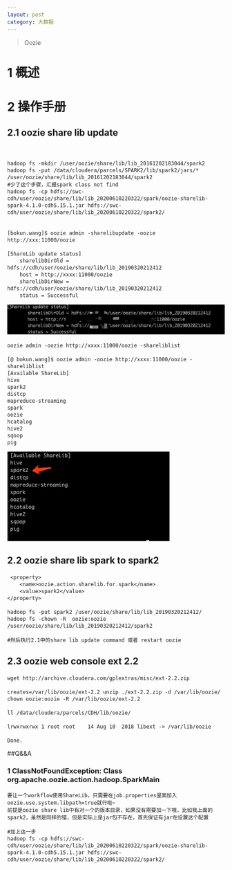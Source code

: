 ```yaml
---
layout: post
category: 大数据
---
```

> Oozie

# 1 概述
# 2 操作手册
## 2.1 oozie share lib update

```


hadoop fs -mkdir /user/oozie/share/lib/lib_20161202183044/spark2
hadoop fs -put /data/cloudera/parcels/SPARK2/lib/spark2/jars/*  /user/oozie/share/lib/lib_20161202183044/spark2
#少了这个步骤，汇报spark class not find
hadoop fs -cp hdfs://swc-cdh/user/oozie/share/lib/lib_20200610220322/spark/oozie-sharelib-spark-4.1.0-cdh5.15.1.jar hdfs://swc-cdh/user/oozie/share/lib/lib_20200610220322/spark2/


[bokun.wang]$ oozie admin -sharelibupdate -oozie http://xxx:11000/oozie

[ShareLib update status]
	sharelibDirOld = hdfs://cdh/user/oozie/share/lib/lib_20190320212412
	host = http://xxxx:11000/oozie
	sharelibDirNew = hdfs://cdh/user/oozie/share/lib/lib_20190320212412
	status = Successful
``` 

![](/assets/img//15679985200930.jpg)

```
oozie admin -oozie http://xxxx:11000/oozie -shareliblist

[@ bokun.wang]$ oozie admin -oozie http://xxxx:11000/oozie -shareliblist
[Available ShareLib]
hive
spark2
distcp
mapreduce-streaming
spark
oozie
hcatalog
hive2
sqoop
pig
```
![](/assets/img//15530914535467.jpg)

## 2.2 oozie share lib spark to spark2

```
 <property>
    <name>oozie.action.sharelib.for.spark</name>
    <value>spark2</value>
</property>

hadoop fs -put spark2 /user/oozie/share/lib/lib_20190320212412/
hadoop fs -chown -R  oozie:oozie  /user/oozie/share/lib/lib_20190320212412/spark2

#然后执行2.1中的share lib update command 或者 restart oozie
```
## 2.3 oozie web console ext 2.2

```
wget http://archive.cloudera.com/gplextras/misc/ext-2.2.zip

creates=/var/lib/oozie/ext-2.2 unzip ./ext-2.2.zip -d /var/lib/oozie/
chown oozie:oozie -R /var/lib/oozie/ext-2.2

ll /data/cloudera/parcels/CDH/lib/oozie/

lrwxrwxrwx 1 root root    14 Aug 10  2018 libext -> /var/lib/oozie

Done.
``` 

##Q&&A
### 1  ClassNotFoundException: Class org.apache.oozie.action.hadoop.SparkMain


```
要让一个workflow使用ShareLib，只需要在job.properties里面加入oozie.use.system.libpath=true就行啦~
前提是oozie share lib中有对一个的版本目录，如果没有需要加一下哦，比如我上面的spark2，虽然是同样的错，但是实际上是jar包不存在，首先保证有jar在设置这个配置

#加上这一步
hadoop fs -cp hdfs://swc-cdh/user/oozie/share/lib/lib_20200610220322/spark/oozie-sharelib-spark-4.1.0-cdh5.15.1.jar hdfs://swc-cdh/user/oozie/share/lib/lib_20200610220322/spark2/
```